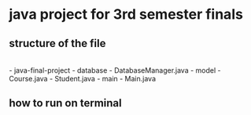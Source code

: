 # java project for 3rd semester finals

## structure of the file
<br>
- java-final-project
  - database
    - DatabaseManager.java
  - model
    - Course.java
    - Student.java
  - main
    - Main.java


## how to run on terminal 
